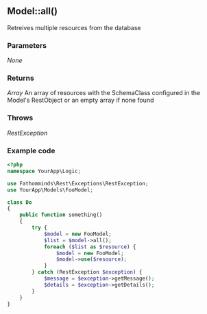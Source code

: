 ## Model::all() ##

Retreives multiple resources from the database

### Parameters ###

*None*

### Returns ###

*Array<Schema>* An array of resources with the SchemaClass configured in the Model's RestObject or an empty array if none found

### Throws ###

*RestException*

### Example code ###

```php
<?php
namespace YourApp\Logic;

use Fathomminds\Rest\Exceptions\RestException;
use YourApp\Models\FooModel;

class Do
{
    public function something()
    {
        try {
            $model = new FooModel;
            $list = $model->all();
            foreach ($list as $resource) {
                $model = new FooModel;
                $model->use($resource);
            }
        } catch (RestException $exception) {
            $message = $exception->getMessage();
            $details = $exception->getDetails();
        }
    }
}

```
